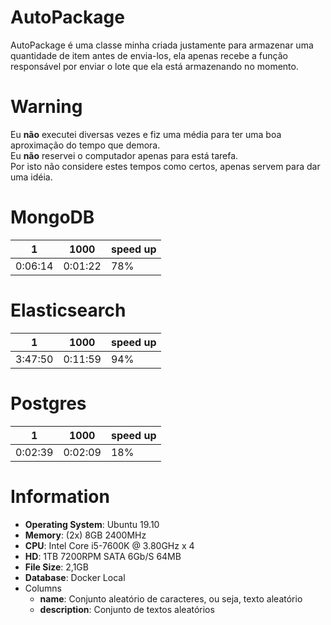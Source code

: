 # AutoPackage
AutoPackage é uma classe minha criada justamente para armazenar uma quantidade de item antes de envia-los, ela apenas recebe a função responsável por enviar o lote que ela está armazenando no momento.  

# Warning
Eu **não** executei diversas vezes e fiz uma média para ter uma boa aproximação do tempo que demora.  
Eu **não** reservei o computador apenas para está tarefa.  
Por isto não considere estes tempos como certos, apenas servem para dar uma idéia.  

# MongoDB
| 1       | 1000    | speed up |
| ------- | ------- | -------- |
| 0:06:14 | 0:01:22 | 78%      |

# Elasticsearch
| 1       | 1000    | speed up |
| ------- | ------- | -------- |
| 3:47:50 | 0:11:59 | 94%      |

# Postgres
| 1       | 1000    | speed up |
| ------- | ------- | -------- |
| 0:02:39 | 0:02:09 | 18%      |

# Information
* **Operating System**: Ubuntu 19.10  
* **Memory**: (2x) 8GB 2400MHz  
* **CPU**: Intel Core i5-7600K @ 3.80GHz x 4  
* **HD**: 1TB 7200RPM SATA 6Gb/S 64MB  
* **File Size**: 2,1GB  
* **Database**: Docker Local  
* Columns
  * **name**: Conjunto aleatório de caracteres, ou seja, texto aleatório  
  * **description**: Conjunto de textos aleatórios  